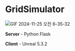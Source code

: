 # GridSimulator
![GIF 2024-11-25 오전 6-35-32](https://github.com/user-attachments/assets/93461058-fa29-4e10-bc05-6ebcb8a952b7)

**Server** - Python Flask

**Client** - Unreal 5.3.2
